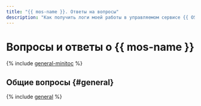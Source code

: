 ```yaml
---
title: "{{ mos-name }}. Ответы на вопросы"
description: "Как получить логи моей работы в управляемом сервисе {{ OS }}?  Ответы на этот и другие вопросы в данной статье."
---
```


# Вопросы и ответы о {{ mos-name }}

{% include [general-minitoc](../../_qa/managed-opensearch/minitoc/general.md) %}

## Общие вопросы {#general}

{% include [general](../../_qa/managed-opensearch/general.md) %}
